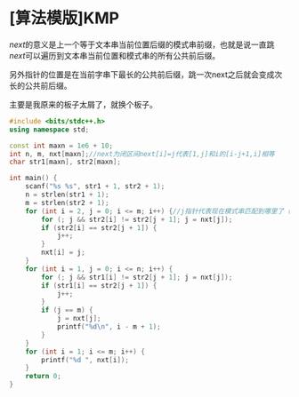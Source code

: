 # [算法模版]KMP

$next$的意义是上一个等于文本串当前位置后缀的模式串前缀，也就是说一直跳$next$可以遍历到文本串当前位置和模式串的所有公共前后缀。

另外指针的位置是在当前字串下最长的公共前后缀，跳一次next之后就会变成次长的公共前后缀。

主要是我原来的板子太屑了，就换个板子。

```cpp
#include <bits/stdc++.h>
using namespace std;

const int maxn = 1e6 + 10;
int n, m, nxt[maxn];//next为闭区间next[i]=j代表[1,j]和i的[i-j+1,i]相等
char str1[maxn], str2[maxn];

int main() {
    scanf("%s %s", str1 + 1, str2 + 1);
    n = strlen(str1 + 1);
    m = strlen(str2 + 1);
    for (int i = 2, j = 0; i <= m; i++) {//j指针代表现在模式串匹配到哪里了（初始为0，指已匹配到的模式串为空）
        for (; j && str2[i] != str2[j + 1]; j = nxt[j]);
        if (str2[i] == str2[j + 1]) {
            j++;
        }
        nxt[i] = j;
    }
    for (int i = 1, j = 0; i <= n; i++) {
        for (; j && str1[i] != str2[j + 1]; j = nxt[j]);
        if (str1[i] == str2[j + 1]) {
            j++;
        }
        if (j == m) {
            j = nxt[j];
            printf("%d\n", i - m + 1);
        }
    }
    for (int i = 1; i <= m; i++) {
        printf("%d ", nxt[i]);
    }
    return 0;
}
```